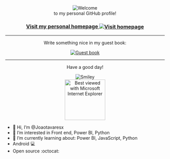 <div align="center">
<img src="https://github.com/fnky/fnky/raw/fnky/img/welcome-fire.gif" alt="Welcome" align="center">
</div>
<div align="center">
to my personal GitHub profile!
</div>
<h3 align="center">
<a href="https://cbp.io">Visit my personal homepage
<img src="https://github.com/fnky/fnky/raw/fnky/img/website.gif" alt="Visit homepage" align="center">
</a>
</h3>
<hr>
<div align="center">
<p>Write something nice in my guest book:</p>
<a href="https://github.com/Joaotavaresx/joaotavaresx/issues"><img src="https://github.com/fnky/fnky/raw/fnky/img/guestbook.gif" alt="Guest book" align="center"></a>
</div>
<hr>
<div align="center">
<p>Have a good day!</p>
<div>
<img src="https://github.com/fnky/fnky/raw/fnky/img/smile.gif" alt="Smiley" align="center">
</div>
</div>



<div align="center">
<img src="https://github.com/fnky/fnky/raw/fnky/img/ie.jpg" alt="Best viewed with Microsoft Internet Explorer" align="center" width="128">
</div>
 
- 👋 Hi, I’m @Joaotavaresx 
- 👀 I’m interested in Front end, Power BI, Python
- 🌱 I’m currently learning about: Power BI, JavaScript, Python
- Android 💻
- Open source :octocat:
<!---
Joaotavaresx/Joaotavaresx is a ✨ special ✨ repository because its `README.md` (this file) appears on your GitHub profile.
You can click the Preview link to take a look at your changes.
--->
